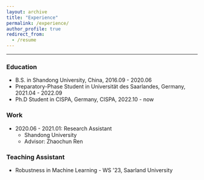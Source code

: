 ```yaml
---
layout: archive
title: "Experience"
permalink: /experience/
author_profile: true
redirect_from:
  - /resume
---
```


-------------------------------------

### Education
* B.S. in Shandong University, China, 2016.09 - 2020.06
* Preparatory-Phase Student in Universität des Saarlandes, Germany, 2021.04 - 2022.09
* Ph.D Student in CISPA, Germany, CISPA, 2022.10 - now

### Work
* 2020.06 - 2021.01: Research Assistant
  * Shandong University
  * Advisor: Zhaochun Ren

### Teaching Assistant
* Robustness in Machine Learning - WS '23, Saarland University
